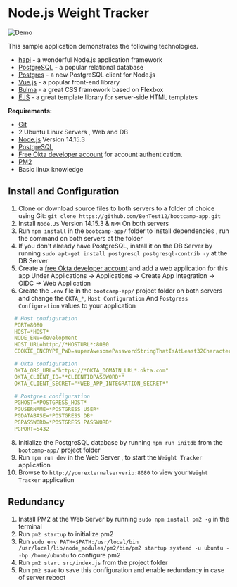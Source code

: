 # Node.js Weight Tracker

![Demo](docs/build-weight-tracker-app-demo.gif)

This sample application demonstrates the following technologies.

* [hapi](https://hapi.dev) - a wonderful Node.js application framework
* [PostgreSQL](https://www.postgresql.org/) - a popular relational database
* [Postgres](https://github.com/porsager/postgres) - a new PostgreSQL client for Node.js
* [Vue.js](https://vuejs.org/) - a popular front-end library
* [Bulma](https://bulma.io/) - a great CSS framework based on Flexbox
* [EJS](https://ejs.co/) - a great template library for server-side HTML templates

**Requirements:**
* [Git](https://git-scm.com/)
* 2 Ubuntu Linux Servers , Web and DB
* [Node.js](https://nodejs.org/) Version 14.15.3
* [PostgreSQL](https://www.postgresql.org/)
* [Free Okta developer account](https://developer.okta.com/) for account authentication.
* [PM2](https://pm2.keymetrics.io/)
* Basic linux knowledge

## Install and Configuration

1. Clone or download source files to both servers to a folder of choice using Git: `git clone https://github.com/BenTest12/bootcamp-app.git`
2. Install `Node.JS` Version 14.15.3 & `NPM` On both servers
3. Run `npm install` in the `bootcamp-app/` folder to install dependencies , run the command on both servers at the folder
4. If you don't already have PostgreSQL, install it on the DB Server by running `sudo apt-get install postgresql postgresql-contrib -y` at the DB Server
5. Create a [free Okta developer account](https://developer.okta.com/) and add a web application for this app 
   Under Applications -> Applications -> Create App Integration -> OIDC -> Web Application
6. Create the `.env` file in the `bootcamp-app/` project folder on both servers and change the `OKTA_*`, `Host Configuration` And `Postgress Configuration` values to your application

```yml
  # Host configuration
  PORT=8080
  HOST=*HOST*
  NODE_ENV=development
  HOST_URL=http://*HOSTURL*:8080
  COOKIE_ENCRYPT_PWD=superAwesomePasswordStringThatIsAtLeast32CharactersLong!

  # Okta configuration
  OKTA_ORG_URL="https://*OKTA_DOMAIN_URL*.okta.com"
  OKTA_CLIENT_ID="*CLIENTIDPASSWORD*"
  OKTA_CLIENT_SECRET="*WEB_APP_INTEGRATION_SECRET*"

  # Postgres configuration
  PGHOST=*POSTGRESS_HOST*
  PGUSERNAME=*POSTGRESS USER*
  PGDATABASE=*POSTGRESS DB*
  PGPASSWORD=*POSTGRESS PASSWORD*
  PGPORT=5432
```

8. Initialize the PostgreSQL database by running `npm run initdb` from the `bootcamp-app/` project folder 
9. Run `npm run dev` in the Web Server , to start the `Weight Tracker` application 
10. Browse to `http://yourexternalserverip:8080` to view your `Weight Tracker` application

## Redundancy 

1. Install PM2 at the Web Server by running `sudo npm install pm2 -g` in the terminal
2. Run `pm2 startup` to initialize pm2 
3. Run `sudo env PATH=$PATH:/usr/local/bin /usr/local/lib/node_modules/pm2/bin/pm2 startup systemd -u ubuntu --hp /home/ubuntu` to configure pm2
4. Run `pm2 start src/index.js` from the project folder
5. Run `pm2 save` to save this configuration and enable redundancy in case of server reboot
